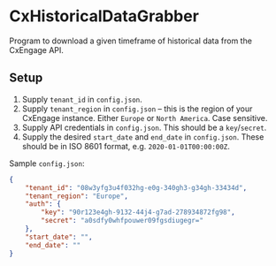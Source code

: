 # CxHistoricalDataGrabber

Program to download a given timeframe of historical data from the CxEngage API.

## Setup

1. Supply `tenant_id` in `config.json`.
2. Supply `tenant_region` in `config.json` – this is the region of your CxEngage instance. Either `Europe` or `North America`. Case sensitive.
2. Supply API credentials in `config.json`. This should be a `key`/`secret`.
3. Supply the desired `start_date` and `end_date` in `config.json`. These should be in ISO 8601 format, e.g. `2020-01-01T00:00:00Z`.
<!-- 4. *Optional* – Supply `limit` and `offset` in `config.json` to limit the number of records returned by the API. The default (0) will download all records in the given timeframe. The `offset` is used to paginate through the results if you are using, or have used, a `limit`. Be aware that downloading all records in a given timeframe may take a long time (~30 minutes per year of data). -->

Sample `config.json`:

```json
{
    "tenant_id": "08w3yfg3u4f032hg-e0g-340gh3-g34gh-33434d",
    "tenant_region": "Europe",
    "auth": {
        "key": "90r123e4gh-9132-44j4-g7ad-278934872fg98",
        "secret": "a0sdfy0whfpouwer09fgsdiugegr="
    },
    "start_date": "",
    "end_date": ""
}
```
